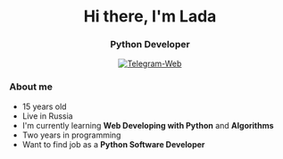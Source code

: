 <div id="header" align="center">
    <h1>Hi there, I'm Lada</h1>
    <h3>Python Developer</h3>
    <a href="https://t.me/lada_rskv">
          <img src="https://img.shields.io/badge/Telegram%20Wed-blue?style=for-the-badge&logo=telegram" alt="Telegram-Web">
    </a>
</div>
    
### About me 
- 15 years old
- Live in Russia 
- I'm currently learning **Web Developing with Python** and **Algorithms** 
- Two years in programming 
- Want to find job as a **Python Software Developer**
